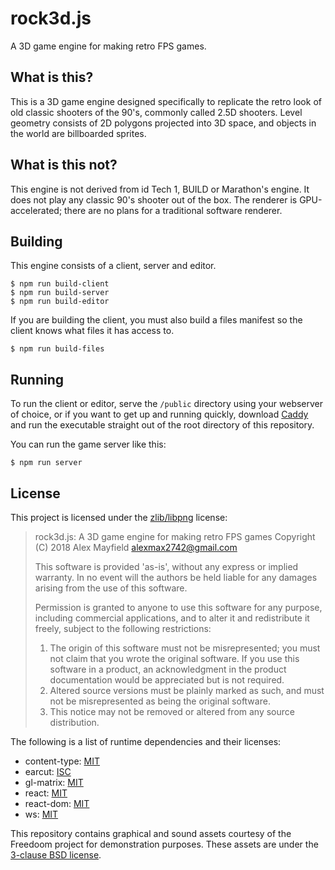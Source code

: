 rock3d.js
=========
A 3D game engine for making retro FPS games.

What is this?
-------------
This is a 3D game engine designed specifically to replicate the retro look of old classic shooters of the 90's, commonly called 2.5D shooters.  Level geometry consists of 2D polygons projected into 3D space, and objects in the world are billboarded sprites.

What is this not?
-----------------
This engine is not derived from id Tech 1, BUILD or Marathon's engine.  It does not play any classic 90's shooter out of the box.  The renderer is GPU-accelerated; there are no plans for a traditional software renderer.

Building
--------
This engine consists of a client, server and editor.

```
$ npm run build-client
$ npm run build-server
$ npm run build-editor
```

If you are building the client, you must also build a files manifest so the client knows what files it has access to.

```
$ npm run build-files
```

Running
-------
To run the client or editor, serve the `/public` directory using your webserver of choice, or if you want to get up and running quickly, download [Caddy][1] and run the executable straight out of the root directory of this repository.

[1]: https://caddyserver.com/

You can run the game server like this:

```
$ npm run server
```

License
-------
This project is licensed under the [zlib/libpng][2] license:

> rock3d.js: A 3D game engine for making retro FPS games
> Copyright (C) 2018 Alex Mayfield <alexmax2742@gmail.com>
> 
> This software is provided 'as-is', without any express or implied
> warranty.  In no event will the authors be held liable for any damages
> arising from the use of this software.
>
> Permission is granted to anyone to use this software for any purpose,
> including commercial applications, and to alter it and redistribute it
> freely, subject to the following restrictions:
>
> 1. The origin of this software must not be misrepresented; you must not
>    claim that you wrote the original software. If you use this software
>    in a product, an acknowledgment in the product documentation would be
>    appreciated but is not required.
> 2. Altered source versions must be plainly marked as such, and must not be
>    misrepresented as being the original software.
> 3. This notice may not be removed or altered from any source distribution.

The following is a list of runtime dependencies and their licenses:

* content-type: [MIT][3]
* earcut: [ISC][4]
* gl-matrix: [MIT][3]
* react: [MIT][3]
* react-dom: [MIT][3]
* ws: [MIT][3]

This repository contains graphical and sound assets courtesy of the Freedoom project for demonstration purposes.  These assets are under the [3-clause BSD license][5].

[2]: https://opensource.org/licenses/Zlib
[3]: https://opensource.org/licenses/MIT
[4]: https://opensource.org/licenses/ISC
[5]: https://opensource.org/licenses/BSD-3-Clause

